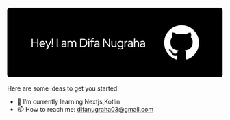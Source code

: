 ![Difa Nugraha](img/github-header-image%20(2).png)





Here are some ideas to get you started:

- 🌱 I’m currently learning Nextjs,Kotlin
- 📫 How to reach me: difanugraha03@gmail.com


